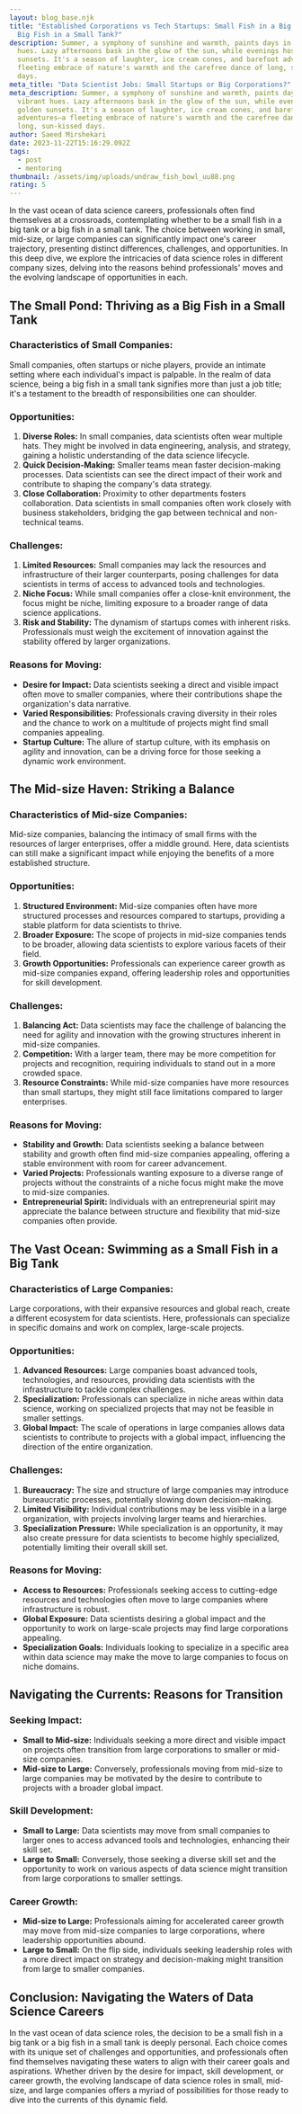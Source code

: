 ```yaml
---
layout: blog_base.njk
title: "Established Corporations vs Tech Startups: Small Fish in a Big Tank or
  Big Fish in a Small Tank?"
description: Summer, a symphony of sunshine and warmth, paints days in vibrant
  hues. Lazy afternoons bask in the glow of the sun, while evenings host golden
  sunsets. It's a season of laughter, ice cream cones, and barefoot adventures—a
  fleeting embrace of nature's warmth and the carefree dance of long, sun-kissed
  days.
meta_title: "Data Scientist Jobs: Small Startups or Big Corporations?"
meta_description: Summer, a symphony of sunshine and warmth, paints days in
  vibrant hues. Lazy afternoons bask in the glow of the sun, while evenings host
  golden sunsets. It's a season of laughter, ice cream cones, and barefoot
  adventures—a fleeting embrace of nature's warmth and the carefree dance of
  long, sun-kissed days.
author: Saeed Mirshekari
date: 2023-11-22T15:16:29.092Z
tags:
  - post
  - mentoring
thumbnail: /assets/img/uploads/undraw_fish_bowl_uu88.png
rating: 5
---
```

In the vast ocean of data science careers, professionals often find themselves at a crossroads, contemplating whether to be a small fish in a big tank or a big fish in a small tank. The choice between working in small, mid-size, or large companies can significantly impact one's career trajectory, presenting distinct differences, challenges, and opportunities. In this deep dive, we explore the intricacies of data science roles in different company sizes, delving into the reasons behind professionals' moves and the evolving landscape of opportunities in each.

## The Small Pond: Thriving as a Big Fish in a Small Tank

### Characteristics of Small Companies:

Small companies, often startups or niche players, provide an intimate setting where each individual's impact is palpable. In the realm of data science, being a big fish in a small tank signifies more than just a job title; it's a testament to the breadth of responsibilities one can shoulder.

### Opportunities:

1. **Diverse Roles:** In small companies, data scientists often wear multiple hats. They might be involved in data engineering, analysis, and strategy, gaining a holistic understanding of the data science lifecycle.
2. **Quick Decision-Making:** Smaller teams mean faster decision-making processes. Data scientists can see the direct impact of their work and contribute to shaping the company's data strategy.
3. **Close Collaboration:** Proximity to other departments fosters collaboration. Data scientists in small companies often work closely with business stakeholders, bridging the gap between technical and non-technical teams.

### Challenges:

1. **Limited Resources:** Small companies may lack the resources and infrastructure of their larger counterparts, posing challenges for data scientists in terms of access to advanced tools and technologies.
2. **Niche Focus:** While small companies offer a close-knit environment, the focus might be niche, limiting exposure to a broader range of data science applications.
3. **Risk and Stability:** The dynamism of startups comes with inherent risks. Professionals must weigh the excitement of innovation against the stability offered by larger organizations.

### Reasons for Moving:

* **Desire for Impact:** Data scientists seeking a direct and visible impact often move to smaller companies, where their contributions shape the organization's data narrative.
* **Varied Responsibilities:** Professionals craving diversity in their roles and the chance to work on a multitude of projects might find small companies appealing.
* **Startup Culture:** The allure of startup culture, with its emphasis on agility and innovation, can be a driving force for those seeking a dynamic work environment.

## The Mid-size Haven: Striking a Balance

### Characteristics of Mid-size Companies:

Mid-size companies, balancing the intimacy of small firms with the resources of larger enterprises, offer a middle ground. Here, data scientists can still make a significant impact while enjoying the benefits of a more established structure.

### Opportunities:

1. **Structured Environment:** Mid-size companies often have more structured processes and resources compared to startups, providing a stable platform for data scientists to thrive.
2. **Broader Exposure:** The scope of projects in mid-size companies tends to be broader, allowing data scientists to explore various facets of their field.
3. **Growth Opportunities:** Professionals can experience career growth as mid-size companies expand, offering leadership roles and opportunities for skill development.

### Challenges:

1. **Balancing Act:** Data scientists may face the challenge of balancing the need for agility and innovation with the growing structures inherent in mid-size companies.
2. **Competition:** With a larger team, there may be more competition for projects and recognition, requiring individuals to stand out in a more crowded space.
3. **Resource Constraints:** While mid-size companies have more resources than small startups, they might still face limitations compared to larger enterprises.

### Reasons for Moving:

* **Stability and Growth:** Data scientists seeking a balance between stability and growth often find mid-size companies appealing, offering a stable environment with room for career advancement.
* **Varied Projects:** Professionals wanting exposure to a diverse range of projects without the constraints of a niche focus might make the move to mid-size companies.
* **Entrepreneurial Spirit:** Individuals with an entrepreneurial spirit may appreciate the balance between structure and flexibility that mid-size companies often provide.

## The Vast Ocean: Swimming as a Small Fish in a Big Tank

### Characteristics of Large Companies:

Large corporations, with their expansive resources and global reach, create a different ecosystem for data scientists. Here, professionals can specialize in specific domains and work on complex, large-scale projects.

### Opportunities:

1. **Advanced Resources:** Large companies boast advanced tools, technologies, and resources, providing data scientists with the infrastructure to tackle complex challenges.
2. **Specialization:** Professionals can specialize in niche areas within data science, working on specialized projects that may not be feasible in smaller settings.
3. **Global Impact:** The scale of operations in large companies allows data scientists to contribute to projects with a global impact, influencing the direction of the entire organization.

### Challenges:

1. **Bureaucracy:** The size and structure of large companies may introduce bureaucratic processes, potentially slowing down decision-making.
2. **Limited Visibility:** Individual contributions may be less visible in a large organization, with projects involving larger teams and hierarchies.
3. **Specialization Pressure:** While specialization is an opportunity, it may also create pressure for data scientists to become highly specialized, potentially limiting their overall skill set.

### Reasons for Moving:

* **Access to Resources:** Professionals seeking access to cutting-edge resources and technologies often move to large companies where infrastructure is robust.
* **Global Exposure:** Data scientists desiring a global impact and the opportunity to work on large-scale projects may find large corporations appealing.
* **Specialization Goals:** Individuals looking to specialize in a specific area within data science may make the move to large companies to focus on niche domains.

## Navigating the Currents: Reasons for Transition

### Seeking Impact:

* **Small to Mid-size:** Individuals seeking a more direct and visible impact on projects often transition from large corporations to smaller or mid-size companies.
* **Mid-size to Large:** Conversely, professionals moving from mid-size to large companies may be motivated by the desire to contribute to projects with a broader global impact.

### Skill Development:

* **Small to Large:** Data scientists may move from small companies to larger ones to access advanced tools and technologies, enhancing their skill set.
* **Large to Small:** Conversely, those seeking a diverse skill set and the opportunity to work on various aspects of data science might transition from large corporations to smaller settings.

### Career Growth:

* **Mid-size to Large:** Professionals aiming for accelerated career growth may move from mid-size companies to large corporations, where leadership opportunities abound.
* **Large to Small:** On the flip side, individuals seeking leadership roles with a more direct impact on strategy and decision-making might transition from large to smaller companies.

## Conclusion: Navigating the Waters of Data Science Careers

In the vast ocean of data science roles, the decision to be a small fish in a big tank or a big fish in a small tank is deeply personal. Each choice comes with its unique set of challenges and opportunities, and professionals often find themselves navigating these waters to align with their career goals and aspirations. Whether driven by the desire for impact, skill development, or career growth, the evolving landscape of data science roles in small, mid-size, and large companies offers a myriad of possibilities for those ready to dive into the currents of this dynamic field.